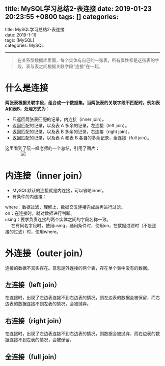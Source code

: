 
title: MySQL学习总结2-表连接
date: 2019-01-23 20:23:55 +0800
tags: []
categories: 
---

title: MySQL学习总结2-表连接<br />date: 2019-1-16<br />tags: [MySQL]<br />categories: MySQL

---

> 在关系型数据库里面，每个实体有自己的一张表，所有属性都是这张表的字段，表与表之间根据关联字段"连接"在一起。   


# 什么是连接
**两张表根据关联字段，组合成一个数据集。当两张表的关联字段不匹配时，例如表A和表B，处理方式为：**
* 只返回两张表匹配的记录，内连接（inner join）。
* 返回匹配的记录，以及表 A 多余的记录，左连接（left join）。
* 返回匹配的记录，以及表 B 多余的记录，右连接（right join）。
* 返回匹配的记录，以及表 A 和表 B 各自的多余记录，全连接（full join）。

这里看到了阮一峰老师的一个总结，引用了图片：<br />             ![](https://cdn.nlark.com/yuque/0/2019/jpeg/187932/1548247519305-bff75e42-9992-499e-9c1b-d75b9e56fe13.jpeg#align=left&display=inline&height=295&linkTarget=_blank&originHeight=295&originWidth=602&size=0&width=602)

# 内连接（inner join）
* MySQL默认的连接就是内连接，可以省略inner。
* 有条件的内连接：

where：数据过滤，理解上，数据交叉连接完成后再进行过滤。<br />on：在连接时，就对数据进行判断。<br />using：要求负责连接的两个实体之间的字段名称一致。<br />     在有同名字段时，使用using，通用条件时，使用on，在数据过滤时（不是连接的过滤）时，使用where。
# 外连接（outer join）
连接的数据不真实存在。意思是外连接的两个表，存在单个表中没有的数据。
## 左连接（left join）
在连接时，出现了左边表连接不到右边表的情况，则左边表的数据会被保留，而右边表的数据连接不到左表的情况，会被抛弃。
## 右连接（right join）
在连接时，出现了左边表连接不到右边表的情况，则数据会被抛弃，而右边表的数据连接不到左表的情况，会被保留。
## 全连接（full join）

